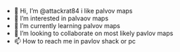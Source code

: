 - 👋 Hi, I’m @attackrat84 i like palvov maps
- 👀 I’m interested in palvaov maps
- 🌱 I’m currently learning palvov maps
- 💞️ I’m looking to collaborate on most likely pavlov maps
- 📫 How to reach me in pavlov shack or pc

<!---
attackrat84/attackrat84 is a ✨ special ✨ repository because its `README.md` (this file) appears on your GitHub profile.
You can click the Preview link to take a look at your changes.
--->
